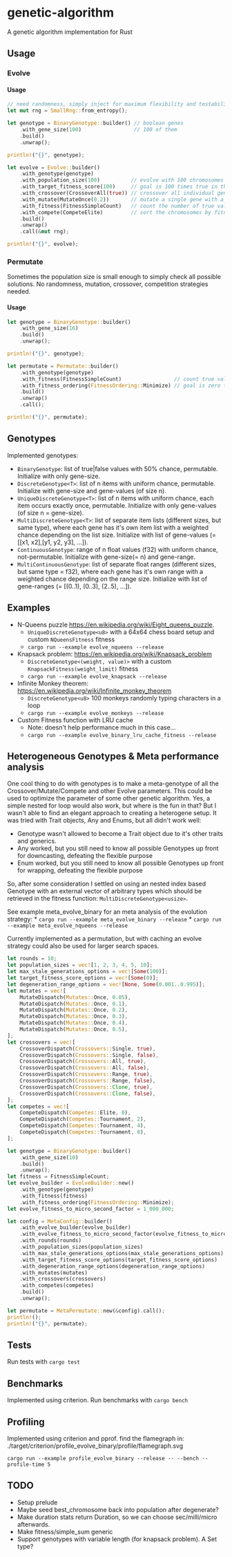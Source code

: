 # genetic-algorithm
A genetic algorithm implementation for Rust

## Usage

### Evolve

#### Usage
```rust
// need randomness, simply inject for maximum flexibility and testability
let mut rng = SmallRng::from_entropy();

let genotype = BinaryGenotype::builder() // boolean genes
    .with_gene_size(100)                 // 100 of them
    .build()
    .unwrap();

println!("{}", genotype);

let evolve = Evolve::builder()
    .with_genotype(genotype)
    .with_population_size(100)          // evolve with 100 chromosomes
    .with_target_fitness_score(100)     // goal is 100 times true in the best chromosome
    .with_crossover(CrossoverAll(true)) // crossover all individual genes between 2 chromosomes for offspring
    .with_mutate(MutateOnce(0.2))       // mutate a single gene with a 20% chance
    .with_fitness(FitnessSimpleCount)   // count the number of true values in the chromosomes
    .with_compete(CompeteElite)         // sort the chromosomes by fitness to determine crossover order
    .build()
    .unwrap()
    .call(&mut rng);

println!("{}", evolve);
```

### Permutate
Sometimes the population size is small enough to simply check all possible solutions.
No randomness, mutation, crossover, competition strategies needed.

#### Usage
```rust
let genotype = BinaryGenotype::builder()
    .with_gene_size(16)
    .build()
    .unwrap();

println!("{}", genotype);

let permutate = Permutate::builder()
    .with_genotype(genotype)
    .with_fitness(FitnessSimpleCount)                 // count true values for fitness
    .with_fitness_ordering(FitnessOrdering::Minimize) // goal is zero true values
    .build()
    .unwrap()
    .call();

println!("{}", permutate);
```


## Genotypes
Implemented genotypes:

* `BinaryGenotype`: list of true|false values with 50% chance, permutable. Initialize with only gene-size.
* `DiscreteGenotype<T>`: list of n items with uniform chance, permutable. Initialize with gene-size and gene-values (of size n).
* `UniqueDiscreteGenotype<T>`: list of n items with uniform chance, each item occurs exactly once, permutable. Initialize with only gene-values (of size n = gene-size).
* `MultiDiscreteGenotype<T>`: list of separate item lists (different sizes, but same type), where each gene has it's own item list with a weighted chance depending on the list size. Initialize with list of gene-values (= [[x1, x2],[y1, y2, y3], ...]).
* `ContinuousGenotype`: range of n float values (f32) with uniform chance, not-permutable. Initialize with gene-size(= n) and gene-range.
* `MultiContinuousGenotype`: list of separate float ranges (different sizes, but same type = f32), where each gene has it's own range with a weighted chance depending on the range size. Initialize with list of gene-ranges (= [(0..1), (0..3), (2..5), ...]).

## Examples

* N-Queens puzzle https://en.wikipedia.org/wiki/Eight_queens_puzzle.
    * `UniqueDiscreteGenotype<u8>` with a 64x64 chess board setup and custom `NQueensFitness` fitness
    * `cargo run --example evolve_nqueens --release`
* Knapsack problem: https://en.wikipedia.org/wiki/Knapsack_problem 
    * `DiscreteGenotype<(weight, value)>` with a custom `KnapsackFitness(weight_limit)` fitness
    * `cargo run --example evolve_knapsack --release`
* Infinite Monkey theorem: https://en.wikipedia.org/wiki/Infinite_monkey_theorem 
    * `DiscreteGenotype<u8>` 100 monkeys randomly typing characters in a loop
    * `cargo run --example evolve_monkeys --release`
* Custom Fitness function with LRU cache
    * Note: doesn't help performance much in this case...
    * `cargo run --example evolve_binary_lru_cache_fitness --release`

## Heterogeneous Genotypes & Meta performance analysis

One cool thing to do with genotypes is to make a meta-genotype of all the Crossover/Mutate/Compete and other Evolve parameters. This could be used to optimize the parameter of some other genetic algorithm.
Yes, a simple nested for loop would also work, but where is the fun in that?
But I wasn't able to find an elegant approach to creating a heterogene setup. It was tried with Trait objects, Any and Enums, but all didn't work well:

* Genotype wasn't allowed to become a Trait object due to it's other traits and generics.
* Any worked, but you still need to know all possible Genotypes up front for downcasting, defeating the flexible purpose
* Enum worked, but you still need to know all possible Genotypes up front for wrapping, defeating the flexible purpose

So, after some consideration I settled on using an nested index based Genotype with an external vector of arbitrary types which should be retrieved in the fitness function: `MultiDiscreteGenotype<usize>`.

See example meta_evolve_binary for an meta analysis of the evolution strategy:
    * `cargo run --example meta_evolve_binary --release`
    * `cargo run --example meta_evolve_nqueens --release`

Currently implemented as a permutation, but with caching an evolve strategy could also be used for larger search spaces.

```rust
let rounds = 10;
let population_sizes = vec![1, 2, 3, 4, 5, 10];
let max_stale_generations_options = vec![Some(100)];
let target_fitness_score_options = vec![Some(0)];
let degeneration_range_options = vec![None, Some(0.001..0.995)];
let mutates = vec![
    MutateDispatch(Mutates::Once, 0.05),
    MutateDispatch(Mutates::Once, 0.1),
    MutateDispatch(Mutates::Once, 0.2),
    MutateDispatch(Mutates::Once, 0.3),
    MutateDispatch(Mutates::Once, 0.4),
    MutateDispatch(Mutates::Once, 0.5),
];
let crossovers = vec![
    CrossoverDispatch(Crossovers::Single, true),
    CrossoverDispatch(Crossovers::Single, false),
    CrossoverDispatch(Crossovers::All, true),
    CrossoverDispatch(Crossovers::All, false),
    CrossoverDispatch(Crossovers::Range, true),
    CrossoverDispatch(Crossovers::Range, false),
    CrossoverDispatch(Crossovers::Clone, true),
    CrossoverDispatch(Crossovers::Clone, false),
];
let competes = vec![
    CompeteDispatch(Competes::Elite, 0),
    CompeteDispatch(Competes::Tournament, 2),
    CompeteDispatch(Competes::Tournament, 4),
    CompeteDispatch(Competes::Tournament, 8),
];

let genotype = BinaryGenotype::builder()
    .with_gene_size(10)
    .build()
    .unwrap();
let fitness = FitnessSimpleCount;
let evolve_builder = EvolveBuilder::new()
    .with_genotype(genotype)
    .with_fitness(fitness)
    .with_fitness_ordering(FitnessOrdering::Minimize);
let evolve_fitness_to_micro_second_factor = 1_000_000;

let config = MetaConfig::builder()
    .with_evolve_builder(evolve_builder)
    .with_evolve_fitness_to_micro_second_factor(evolve_fitness_to_micro_second_factor)
    .with_rounds(rounds)
    .with_population_sizes(population_sizes)
    .with_max_stale_generations_options(max_stale_generations_options)
    .with_target_fitness_score_options(target_fitness_score_options)
    .with_degeneration_range_options(degeneration_range_options)
    .with_mutates(mutates)
    .with_crossovers(crossovers)
    .with_competes(competes)
    .build()
    .unwrap();

let permutate = MetaPermutate::new(&config).call();
println!();
println!("{}", permutate);
```

## Tests
Run tests with `cargo test`

## Benchmarks
Implemented using criterion.
Run benchmarks with `cargo bench`

## Profiling
Implemented using criterion and pprof. find the flamegraph in: ./target/criterion/profile_evolve_binary/profile/flamegraph.svg

`cargo run --example profile_evolve_binary --release -- --bench --profile-time 5`

## TODO
* Setup prelude
* Maybe seed best_chromosome back into population after degenerate?
* Make duration stats return Duration, so we can choose sec/milli/micro afterwards.
* Make fitness/simple_sum generic
* Support genotypes with variable length (for knapsack problem). A Set type?
